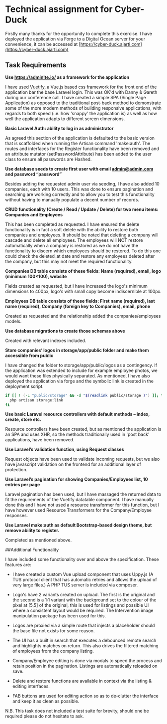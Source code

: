# Technical assignment for Cyber-Duck

Firstly many thanks for the opportunity to complete this exercise. I have deployed the application via Forge to a Digital Ocean server for your convenience, it can be accessed at [https://cyber-duck.ajarti.com](https://cyber-duck.ajarti.com)

## Task Requirements

**Use https://adminlte.io/ as a framework for the application**

I have used [Vuetify](https://vuetifyjs.com/), a Vue.js based css framework for the front end of the application bar the base Laravel login. This was OK'd with Danny & Gareth during our conference call.
I have created a simple SPA (Single Page Application) as opposed to the traditional post-back method to demonstrate some of the more modern methods of building responsive applications, with regards to both speed (i.e. how 'snappy' the application is) as well as how well the application adapts to different screen dimensions.

**Basic Laravel Auth: ability to log in as administrator**

As agreed this section of the application is defaulted to the basic version that is scaffolded when running the Artisan command 'make:auth'.   The routes and interfaces for the Register functionality have been removed and an attribute mutator (setPasswordAttribute) has been added to the user class to ensure all passwords are Hashed.

**Use database seeds to create first user with email admin@admin.com and password “password”**

Besides adding the requested admin user via seeding, I have also added 10 companies, each with 10 users. This was done to ensure pagination and searching are working correctly and to allow you to test this functionality without having to manually populate a decent number of records.

**CRUD functionality (Create / Read / Update / Delete) for two menu items: Companies and
Employees**

This has been completed as requested. I have ensured the delete functionality is in fact a soft delete with the ability to restore both companies and employees. It should be noted that deleting a company will cascade and delete all employees. The employees will NOT restore automatically when a company is restored as we do not have the functionality to discern which employees should be restored. To do this one could check the deleted_at date and restore any employees deleted after the company, but this may not meet the required functionality.  

**Companies DB table consists of these fields: Name (required), email, logo (minimum 100×100), website**

Fields created as requested, but I have increased the logo's minimum dimensions to 400px, logo's with small copy become indiscernible at 100px.

**Employees DB table consists of these fields: First name (required), last name (required),
Company (foreign key to Companies), email, phone**

Created as requested and the relationship added the companies/employees models.

**Use database migrations to create those schemas above**

Created with relevant indexes included.


**Store companies’ logos in storage/app/public folder and make them accessible from public**

I have changed the folder to storage/app/public/logos as a contingency. If the application was extended to include for example employee photos, we would want these files physically separated.
As mentioned, I have also deployed the application via forge and the symbolic link is created in the deployment script.
```bash
if [[ ! (-L "public/storage" && -d "$(readlink public/storage )") ]]; then
  php artisan storage:link
fi
```

**Use basic Laravel resource controllers with default methods – index, create, store etc.**

Resource controllers have been created, but as mentioned the application is an SPA and uses XHR, so the methods traditionally used in 'post back' applications, have been removed.

**Use Laravel’s validation function, using Request classes**

Request objects have been used to validate incoming requests, but we also have javascript validation on the frontend for an additional layer of protection.

**Use Laravel’s pagination for showing Companies/Employees list, 10 entries per page**

Laravel pagination has been used, but I have massaged the returned data to fit the requirements of the Vuetify datatable component. I have manually done this and I have not used a resource transformer for this function, but I have however used Resource Transformers for the Company/Employee responses.

**Use Laravel make:auth as default Bootstrap-based design theme, but remove ability to register.**

Completed as mentioned above. 


##Additional Functionality

I have included some functionality over and above the specification. These features are:

* I have created a custom Vue upload component that uses Uppy.js (A TUS protocol client that has automatic retries and allows the upload of very large files.) A PHP TUS server is included via composer.

* Logo's have 2 variants created on upload. The first is the original and the second is a 1:1 variant with the background set to the colour of the pixel at [5,5] of the original, this is used for listings and possible UI where a consistent layout would be required. The Intervention image manipulation package has been used for this. 

* Logos are proxied via a simple route that injects a placeholder should the base file not exists for some reason.

* The UI has a built in search that executes a debounced remote search and highlights matches on return. This also drives the filtered matching of employees from the company listing.  

* Company/Employee editing is done via modals to speed the process and retain position in the pagination. Listings are automatically reloaded on save.

* Delete and restore functions are available in context via the listing & editing interfaces.

* FAB buttons are used for editing action so as to de-clutter the interface and keep it as clean as possible.

N.B. This task does not included a test suite for brevity, should one be required please do not hesitate to ask.
